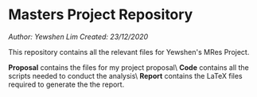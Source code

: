 # Masters Project Repository

*Author: Yewshen Lim*
*Created: 23/12/2020*

This repository contains all the relevant files for Yewshen's MRes Project.

**Proposal** contains the files for my project proposal\\
**Code** contains all the scripts needed to conduct the analysis\\
**Report** contains the LaTeX files required to generate the the report.
